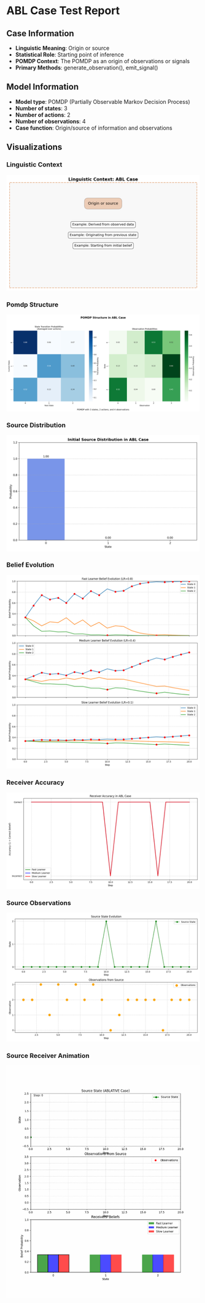 # ABL Case Test Report

## Case Information

- **Linguistic Meaning**: Origin or source
- **Statistical Role**: Starting point of inference
- **POMDP Context**: The POMDP as an origin of observations or signals
- **Primary Methods**: generate_observation(), emit_signal()

## Model Information

- **Model type**: POMDP (Partially Observable Markov Decision Process)
- **Number of states**: 3
- **Number of actions**: 2
- **Number of observations**: 4
- **Case function**: Origin/source of information and observations

## Visualizations

### Linguistic Context

![linguistic_context.png](linguistic_context.png)

### Pomdp Structure

![pomdp_structure.png](pomdp_structure.png)

### Source Distribution

![source_distribution.png](source_distribution.png)

### Belief Evolution

![belief_evolution.png](belief_evolution.png)

### Receiver Accuracy

![receiver_accuracy.png](receiver_accuracy.png)

### Source Observations

![source_observations.png](source_observations.png)

### Source Receiver Animation

![source_receiver_animation.gif](source_receiver_animation.gif)

